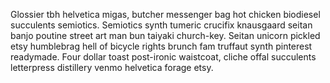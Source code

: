 Glossier tbh helvetica migas, butcher messenger bag hot chicken biodiesel succulents semiotics. Semiotics synth tumeric crucifix knausgaard seitan banjo poutine street art man bun taiyaki church-key. Seitan unicorn pickled etsy humblebrag hell of bicycle rights brunch fam truffaut synth pinterest readymade. Four dollar toast post-ironic waistcoat, cliche offal succulents letterpress distillery venmo helvetica forage etsy.